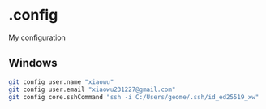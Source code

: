 # .config
My configuration

## Windows

```sh
git config user.name "xiaowu"
git config user.email "xiaowu231227@gmail.com"
git config core.sshCommand "ssh -i C:/Users/geome/.ssh/id_ed25519_xw"
```